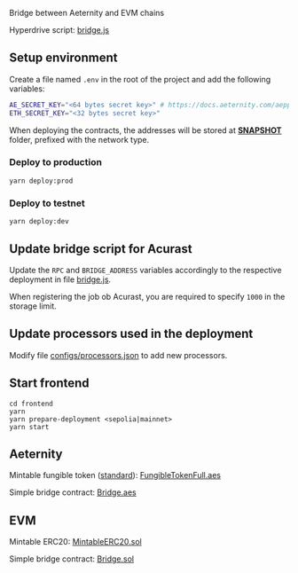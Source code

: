 Bridge between Aeternity and EVM chains

Hyperdrive script: [bridge.js](bridge.js)

## Setup environment

Create a file named `.env` in the root of the project and add the following variables:

```sh
AE_SECRET_KEY="<64 bytes secret key>" # https://docs.aeternity.com/aepp-sdk-js/v13.2.2/api/functions/generateKeyPair.html
ETH_SECRET_KEY="<32 bytes secret key>"
```

When deploying the contracts, the addresses will be stored at [__SNAPSHOT__](./__SNAPSHOT__) folder, prefixed with the network type.

### Deploy to production
```
yarn deploy:prod
```

### Deploy to testnet
```
yarn deploy:dev
```

## Update bridge script for Acurast

Update the `RPC` and `BRIDGE_ADDRESS` variables accordingly to the respective deployment in file [bridge.js](./bridge.js).

When registering the job ob Acurast, you are required to specify `1000` in the storage limit.

## Update processors used in the deployment

Modify file [configs/processors.json](./configs/processors.json) to add new processors.

## Start frontend

```
cd frontend
yarn
yarn prepare-deployment <sepolia|mainnet>
yarn start
```

## Aeternity

Mintable fungible token ([standard](https://github.com/aeternity/AEXs/blob/master/AEXS/aex-9.md)): [FungibleTokenFull.aes](FungibleTokenFull.aes)

Simple bridge contract: [Bridge.aes](Bridge.aes)

## EVM

Mintable ERC20: [MintableERC20.sol](MintableERC20.sol)

Simple bridge contract: [Bridge.sol](Bridge.sol)

